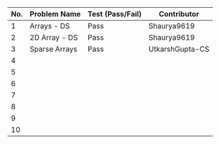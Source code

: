 
|No.| Problem Name       | Test (Pass/Fail) | Contributor |  
|---|--------------------|------------------|-------------|  
| 1 |  Arrays - DS       |  Pass            | Shaurya9619 |  
| 2 |  2D Array - DS     |  Pass            | Shaurya9619 |  
| 3 |  Sparse Arrays                  |Pass                 |UtkarshGupta-CS             |  
| 4 |                    |                  |             |  
| 5 |                    |                  |             |  
| 6 |                    |                  |             |  
| 7 |                    |                  |             |  
| 8 |                    |                  |             |  
| 9 |                    |                  |             |  
| 10|                    |                  |             |  
